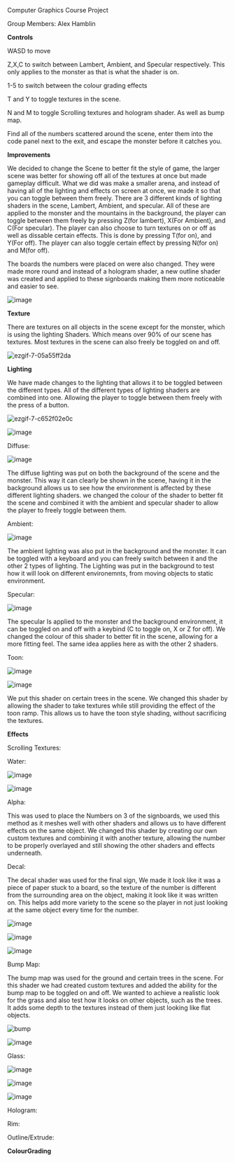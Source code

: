 Computer Graphics Course Project

Group Members:
Alex Hamblin


**Controls**

WASD to move

Z,X,C to switch between Lambert, Ambient, and Specular respectively. This only applies to the monster as that is what the shader is on. 

1-5 to switch between the colour grading effects

T and Y to toggle textures in the scene. 

N and M to toggle Scrolling textures and hologram shader. As well as bump map.


Find all of the numbers scattered around the scene, enter them into the code panel next to the exit, and escape the monster before it catches you.

**Improvements**

We decided to change the Scene to better fit the style of game, the larger scene was better for showing off all of the textures at once but made gameplay difficult. What we did was make a smaller arena, and instead of having all of the lighting and effects on screen at once, we made it so that you can toggle between them freely. 
There are 3 different kinds of lighting shaders in the scene, Lambert, Ambient, and specular. All of these are applied to the monster and the mountains in the background, the player can toggle between them freely by pressing Z(for lambert), X(For Ambient), and C(For specular).
The player can also choose to turn textures on or off as well as dissable certain effects. This is done by pressing T(for on), and Y(For off). The player can also toggle certain effect by pressing N(for on) and M(for off). 

The boards the numbers were placed on were also changed. They were made more round and instead of a hologram shader, a new outline shader was created and applied to these signboards making them more noticeable and easier to see.

![image](https://github.com/user-attachments/assets/53b10410-93cc-47a7-a229-88d981fda00d)


**Texture**

There are textures on all objects in the scene except for the monster, which is using the lighting Shaders. Which means over 90% of our scene has textures. Most textures in the scene can also freely be toggled on and off. 

![ezgif-7-05a55ff2da](https://github.com/user-attachments/assets/05440261-5bc5-43b2-b4fd-c6d541a69466)


**Lighting**

We have made changes to the lighting that allows it to be toggled between the different types. All of the different types of lighting shaders are combined into one. Allowing the player to toggle between them freely with the press of a button. 

![ezgif-7-c652f02e0c](https://github.com/user-attachments/assets/dfc2aa99-a12f-4cfe-a483-6eaaaac412cd)


![image](https://github.com/user-attachments/assets/14bcb3e4-9b62-4c0f-8585-1614194dc05d)



Diffuse:

![image](https://github.com/user-attachments/assets/92336e09-5628-4ac6-9c24-0184267f8673)


The diffuse lighting was put on both the background of the scene and the monster. This way it can clearly be shown in the scene, having it in the background allows us to see how the environment is affected by these different lighting shaders. we changed the colour of the shader to better fit the scene and combined it with the ambient and specular shader to allow the player to freely toggle between them.

Ambient:

![image](https://github.com/user-attachments/assets/21984089-0520-43dc-8b0e-aed6d49cf5aa)


The ambient lighting was also put in the background and the monster. It can be toggled with a keyboard and you can freely switch between it and the other 2 types of lighting. The Lighting was put in the background to test how it will look on different environemnts, from moving objects to static environment. 

Specular:

![image](https://github.com/user-attachments/assets/afeac47c-bee7-4641-9bf0-2e81b55ee9e6)


The specular Is applied to the monster and the background environment, it can be toggled on and off with a keybind (C to toggle on, X or Z for off). We changed the colour of this shader to better fit in the scene, allowing for a more fitting feel. The same idea applies here as with the other 2 shaders. 

Toon:

![image](https://github.com/user-attachments/assets/156734ea-8e66-4644-9757-1845b1f7897f)


![image](https://github.com/user-attachments/assets/7acc3653-11ac-4a6d-b535-032846152941)


We put this shader on certain trees in the scene. We changed this shader by allowing the shader to take textures while still providing the effect of the toon ramp. This allows us to have the toon style shading, without sacrificing the textures.

**Effects**

Scrolling Textures:


Water:

![image](https://github.com/user-attachments/assets/6628635a-a219-4e64-8d73-a9b5b2314b79)

![image](https://github.com/user-attachments/assets/0a3ad5c1-ae79-4171-8cd0-f24b6e733140)



Alpha:

This was used to place the Numbers on 3 of the signboards, we used this method as it meshes well with other shaders and allows us to have different effects on the same object. We changed this shader by creating our own custom textures and combining it with another texture, allowing the number to be properly overlayed and still showing the other shaders and effects underneath. 


Decal:

The decal shader was used for the final sign, We made it look like it was a piece of paper stuck to a board, so the texture of the number is different from the surrounding area on the object, making it look like it was written on. This helps add more variety to the scene so the player in not just looking at the same object every time for the number. 

![image](https://github.com/user-attachments/assets/4d437bd1-7191-445e-899b-02c8bc2efb79)


![image](https://github.com/user-attachments/assets/3c05f884-71a2-4a45-b190-13b4de0e0de0)

![image](https://github.com/user-attachments/assets/2a98b46e-3d76-40c6-aa28-8c78d4893f5f)


Bump Map:

The bump map was used for the ground and certain trees in the scene. For this shader we had created custom textures and added the ability for the bump map to be toggled on and off. We wanted to achieve a realistic look for the grass and also test how it looks on other objects, such as the trees. It adds some depth to the textures instead of them just looking like flat objects. 

![bump](https://github.com/user-attachments/assets/decd336b-8896-451b-b6a2-ec0b0bae6d41)


![image](https://github.com/user-attachments/assets/7517f0b9-7507-4e69-8377-489b42bffbab)

Glass:

![image](https://github.com/user-attachments/assets/5e85d659-b39e-4efa-8e71-7f4920a0944b)

![image](https://github.com/user-attachments/assets/916340ba-0610-47f2-b21e-30ca611fb438)

![image](https://github.com/user-attachments/assets/cf51f6ea-0268-421a-92fb-e875fa0306a3)




Hologram: 

Rim:

Outline/Extrude:

**ColourGrading**

